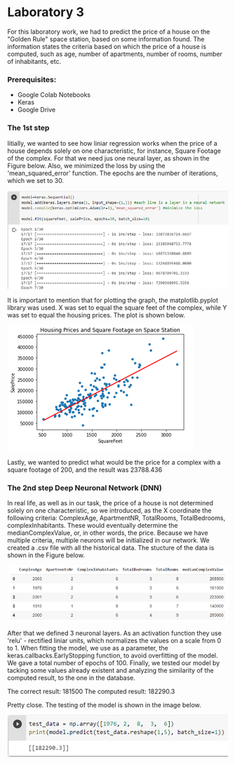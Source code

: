 # Laboratory 3

For this laboratory work, we had to predict the price of a house on the "Golden Rule" space station, based on some information found. 
The information states the criteria based on which the price of a house is computed, such as age, number of apartments, number of rooms, number of inhabitants, etc.

### Prerequisites:

- Google Colab Notebooks
- Keras
- Google Drive

### The 1st step

Iitially, we wanted to see how liniar regression works when the price of a house depends solely on one characteristic, for instance, Square Footage of the complex. 
For that we need jus one neural layer, as shown in the Figure below. Also, we minimized the loss by using the 'mean_squared_error' function. 
The epochs are the number of iterations, which we set to 30.

![Figure 1](1_lab3.PNG)

It is important to mention that for plotting the graph, the matplotlib.pyplot library was used. X was set to equal the square feet of the complex, while Y was set
to equal the housing prices. The plot is shown below.

![Figure 1](2_lab3.PNG)

Lastly, we wanted to predict what would be the price for a complex with a square footage of 200, and the result was 23788.436

### The 2nd step Deep Neuronal Network (DNN)

In real life, as well as in our task, the price of a house is not determined solely on one characteristic, so we introduced, as the X coordinate the following criteria:
ComplexAge, ApartmentNR, TotalRooms, TotalBedrooms, complexInhabitants. These would eventually determine the medianComplexValue, or, in other words, the price. Because
we have multiple criteria, multiple neurons will be initialized in our network.
We created a .csv file with all the historical data. The stucture of the data is shown in the Figure below.

![Figure 1](3_lab3.PNG)

After that we defined 3 neuronal layers. As an activation function they use 'relu' - rectified liniar units, which normalizes the values on a scale from 0 to 1.
When fitting the model, we use as a parameter, the keras.callbacks.EarlyStopping function, to avoid overfitting of the model. We gave a total number of epochs of 100.
Finally, we tested our model by tacking some values already existent and analyzing the similarity of the computed result, to the one in the database.

The correct result: 181500
The computed result: 182290.3

Pretty close. The testing of the model is shown in the image below.

![Figure 1](4_lab3.PNG)

